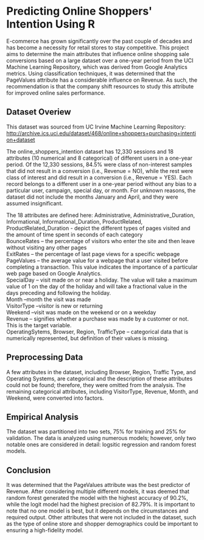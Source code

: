 # Predicting Online Shoppers' Intention Using R

E-commerce has grown significantly over the past couple of decades and has become a necessity for retail stores to stay competitive. This project aims to determine the main attributes that influence online shopping sale conversions based on a large dataset over a one-year period from the UCI Machine Learning Repository, which was derived from Google Analytics metrics. Using classification techniques, it was determined that the PageValues attribute has a considerable influence on Revenue. As such, the recommendation is that the company shift resources to study this attribute for improved online sales performance.

## Dataset Overiew

This dataset was sourced from UC Irvine Machine Learning Repository: http://archive.ics.uci.edu/dataset/468/online+shoppers+purchasing+intention+dataset

The online_shoppers_intention dataset has 12,330 sessions and 18 attributes (10 numerical and 8 categorical) of different users in a one-year period. Of the 12,330 sessions, 84.5% were class of non-interest samples that did not result in a conversion (i.e., Revenue = NO), while the rest were class of interest and did result in a conversion (i.e., Revenue = YES). Each record belongs to a different user in a one-year period without any bias to a particular user, campaign, special day, or month. For unknown reasons, the dataset did not include the months January and April, and they were assumed insignificant.

The 18 attributes are defined here:
Administrative, Administrative_Duration, Informational, Informational_Duration, ProductRelated, ProductRelated_Duration - depict the different types of pages visited and the amount of time spent in seconds of each category <br>
BounceRates – the percentage of visitors who enter the site and then leave without visiting any other pages<br>
ExitRates – the percentage of last page views for a specific webpage<br>
PageValues – the average value for a webpage that a user visited before completing a transaction. This value indicates the importance of a particular web page based on Google Analytics.<br>
SpecialDay – visit made on or near a holiday. The value will take a maximum value of 1 on the day of the holiday and will take a fractional value in the days preceding and following the holiday.<br>
Month –month the visit was made<br>
VisitorType –visitor is new or returning<br>
Weekend –visit was made on the weekend or on a weekday<br>
Revenue – signifies whether a purchase was made by a customer or not. This is the target variable.<br>
OperatingSytems, Browser, Region, TrafficType – categorical data that is numerically represented, but definition of their values is missing.<br>

## Preprocessing Data

A few attributes in the dataset, including Browser, Region, Traffic Type, and Operating Systems, are categorical and the description of these attributes could not be found; therefore, they were omitted from the analysis.
The remaining categorical attributes, including VisitorType, Revenue, Month, and Weekend, were converted into factors.

## Empirical Analysis

The dataset was partitioned into two sets, 75% for training and 25% for validation. The data is analyzed using numerous models; however, only two notable ones are considered in detail: logsitic regression and random forest models.

## Conclusion

It was determined that the PageValues attribute was the best predictor of Revenue. After considering multiple different models, it was deemed that random forest generated the model with the highest accuracy of 90.2%, while the logit model had the highest precision of 82.79%.
It is important to note that no one model is best, but it depends on the circumstances and required output. Other attributes that were not included in the dataset, such as the type of online store and shopper demographics could be important to ensuring a high-fidelity model.
